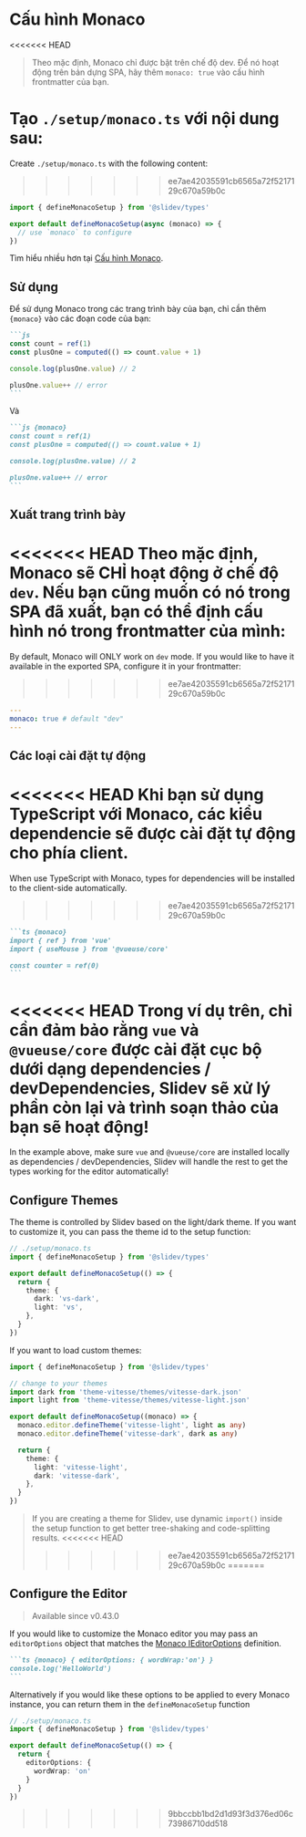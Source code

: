 # Cấu hình Monaco

<Environment type="client" />

<<<<<<< HEAD
> Theo mặc định, Monaco chỉ được bật trên chế độ dev. Để nó hoạt động trên bản dựng SPA, hãy thêm `monaco: true` vào cấu hình frontmatter của bạn.

Tạo `./setup/monaco.ts` với nội dung sau:
=======
Create `./setup/monaco.ts` with the following content:
>>>>>>> ee7ae42035591cb6565a72f5217129c670a59b0c

```ts
import { defineMonacoSetup } from '@slidev/types'

export default defineMonacoSetup(async (monaco) => {
  // use `monaco` to configure
})
```

Tìm hiểu nhiều hơn tại [Cấu hình Monaco](https://github.com/Microsoft/monaco-editor).

## Sử dụng

Để sử dụng Monaco trong các trang trình bày của bạn, chỉ cần thêm `{monaco}` vào các đoạn code của bạn:

~~~md
```js
const count = ref(1)
const plusOne = computed(() => count.value + 1)

console.log(plusOne.value) // 2

plusOne.value++ // error
```
~~~

Và

~~~md
```js {monaco}
const count = ref(1)
const plusOne = computed(() => count.value + 1)

console.log(plusOne.value) // 2

plusOne.value++ // error
```
~~~

## Xuất trang trình bày

<<<<<<< HEAD
Theo mặc định, Monaco sẽ CHỈ hoạt động ở chế độ `dev`. Nếu bạn cũng muốn có nó trong SPA đã xuất, bạn có thể định cấu hình nó trong frontmatter của mình:
=======
By default, Monaco will ONLY work on `dev` mode. If you would like to have it available in the exported SPA, configure it in your frontmatter:
>>>>>>> ee7ae42035591cb6565a72f5217129c670a59b0c

```yaml
---
monaco: true # default "dev"
---
```

## Các loại cài đặt tự động

<<<<<<< HEAD
Khi bạn sử dụng TypeScript với Monaco, các kiểu dependencie sẽ được cài đặt tự động cho phía client.
=======
When use TypeScript with Monaco, types for dependencies will be installed to the client-side automatically.
>>>>>>> ee7ae42035591cb6565a72f5217129c670a59b0c

~~~md
```ts {monaco}
import { ref } from 'vue'
import { useMouse } from '@vueuse/core'

const counter = ref(0)
```
~~~

<<<<<<< HEAD
Trong ví dụ trên, chỉ cần đảm bảo rằng `vue` và `@vueuse/core` được cài đặt cục bộ dưới dạng dependencies / devDependencies, Slidev sẽ xử lý phần còn lại và trình soạn thảo của bạn sẽ hoạt động!
=======
In the example above, make sure `vue` and `@vueuse/core` are installed locally as dependencies / devDependencies, Slidev will handle the rest to get the types working for the editor automatically!

## Configure Themes

The theme is controlled by Slidev based on the light/dark theme. If you want to customize it, you can pass the theme id to the setup function:

```ts
// ./setup/monaco.ts
import { defineMonacoSetup } from '@slidev/types'

export default defineMonacoSetup(() => {
  return {
    theme: {
      dark: 'vs-dark',
      light: 'vs',
    },
  }
})
```

If you want to load custom themes:

```ts
import { defineMonacoSetup } from '@slidev/types'

// change to your themes
import dark from 'theme-vitesse/themes/vitesse-dark.json'
import light from 'theme-vitesse/themes/vitesse-light.json'

export default defineMonacoSetup((monaco) => {
  monaco.editor.defineTheme('vitesse-light', light as any)
  monaco.editor.defineTheme('vitesse-dark', dark as any)

  return {
    theme: {
      light: 'vitesse-light',
      dark: 'vitesse-dark',
    },
  }
})
```

> If you are creating a theme for Slidev, use dynamic `import()` inside the setup function to get better tree-shaking and code-splitting results.
<<<<<<< HEAD
>>>>>>> ee7ae42035591cb6565a72f5217129c670a59b0c
=======

## Configure the Editor

> Available since v0.43.0

If you would like to customize the Monaco editor you may pass an `editorOptions` object that matches the [Monaco IEditorOptions](https://microsoft.github.io/monaco-editor/docs.html#interfaces/editor.IEditorOptions.html) definition.

~~~md
```ts {monaco} { editorOptions: { wordWrap:'on'} }
console.log('HelloWorld')
```
~~~

Alternatively if you would like these options to be applied to every Monaco instance, you can return them in the `defineMonacoSetup` function

```ts
// ./setup/monaco.ts
import { defineMonacoSetup } from '@slidev/types'

export default defineMonacoSetup(() => {
  return {
    editorOptions: {
      wordWrap: 'on'
    }
  }
})
```
>>>>>>> 9bbccbb1bd2d1d93f3d376ed06c73986710dd518
